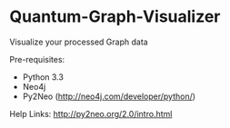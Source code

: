 # Quantum-Graph-Visualizer
Visualize your processed Graph data

Pre-requisites:
* Python 3.3
* Neo4j
* Py2Neo (http://neo4j.com/developer/python/)

Help Links:
http://py2neo.org/2.0/intro.html

